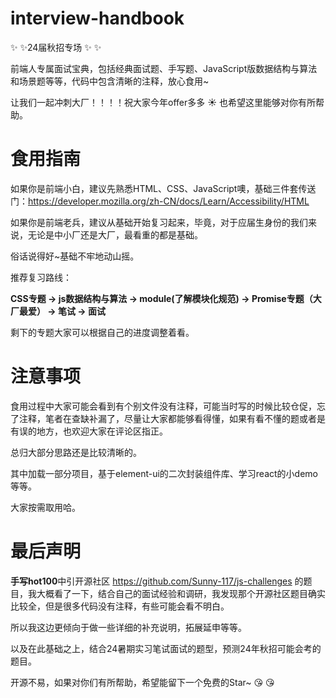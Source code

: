 # interview-handbook

 ✨ ✨24届秋招专场 ✨ ✨
 
 前端人专属面试宝典，包括经典面试题、手写题、JavaScript版数据结构与算法和场景题等等，代码中包含清晰的注释，放心食用~

 让我们一起冲刺大厂！！！！祝大家今年offer多多 ☀ 也希望这里能够对你有所帮助。

# 食用指南
 如果你是前端小白，建议先熟悉HTML、CSS、JavaScript噢，基础三件套传送门：https://developer.mozilla.org/zh-CN/docs/Learn/Accessibility/HTML
 
 如果你是前端老兵，建议从基础开始复习起来，毕竟，对于应届生身份的我们来说，无论是中小厂还是大厂，最看重的都是基础。

 俗话说得好~基础不牢地动山摇。

 推荐复习路线：

 **CSS专题 -> js数据结构与算法 -> module(了解模块化规范) -> Promise专题（大厂最爱） -> 笔试 -> 面试**

 剩下的专题大家可以根据自己的进度调整着看。

# 注意事项
 食用过程中大家可能会看到有个别文件没有注释，可能当时写的时候比较仓促，忘了注释，笔者在查缺补漏了，尽量让大家都能够看得懂，如果有看不懂的题或者是有误的地方，也欢迎大家在评论区指正。

 总归大部分思路还是比较清晰的。

 其中加载一部分项目，基于element-ui的二次封装组件库、学习react的小demo等等。

 大家按需取用哈。

# 最后声明
 **手写hot100**中引开源社区 https://github.com/Sunny-117/js-challenges 的题目，我大概看了一下，结合自己的面试经验和调研，我发现那个开源社区题目确实比较全，但是很多代码没有注释，有些可能会看不明白。
 
 所以我这边更倾向于做一些详细的补充说明，拓展延申等等。
 
 以及在此基础之上，结合24暑期实习笔试面试的题型，预测24年秋招可能会考的题目。

 开源不易，如果对你们有所帮助，希望能留下一个免费的Star~ 😘 😘
